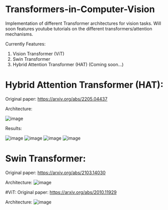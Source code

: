 # Transformers-in-Computer-Vision
Implementation of different Transformer architectures for vision tasks. 
Will soon features youtube tutorials on the different transformers/attention mechanisms.

Currently Features:
1. Vision Transformer (ViT)
2. Swin Transformer
3. Hybrid Attention Transformer (HAT) (Coming soon...)

# Hybrid Attention Transformer (HAT):
Original paper: https://arxiv.org/abs/2205.04437

Architecture:

![image](https://github.com/nickd16/Image-Upscaling-with-Hybrid-Attention-Transformer/assets/108239710/be1ffe75-31fa-400e-b83e-2412517982f3)

Results:
 
![image](https://github.com/nickd16/Image-Upscaling-with-Hybrid-Attention-Transformer/assets/108239710/cae184a2-3b49-47e1-8211-9f5675ffed95)
![image](https://github.com/nickd16/Image-Upscaling-with-Hybrid-Attention-Transformer/assets/108239710/f6fba0ca-ac86-4b5e-a5b4-b6d08fcde33f)
![image](https://github.com/nickd16/Image-Upscaling-with-Hybrid-Attention-Transformer/assets/108239710/16a37d83-8a19-404f-92a0-715547998a3b)
![image](https://github.com/nickd16/Image-Upscaling-with-Hybrid-Attention-Transformer/assets/108239710/a07f033a-ede4-473c-9373-bf58bd60446f)

# Swin Transformer: 
Original paper: https://arxiv.org/abs/2103.14030

Architecture:
![image](https://github.com/nickd16/Transformers-in-Computer-Vision/assets/108239710/59851228-a0c6-4b9a-b293-baea36eac55f)


#ViT:
Original paper: https://arxiv.org/abs/2010.11929

Architecture:
![image](https://github.com/nickd16/Transformers-in-Computer-Vision/assets/108239710/fcc0f03a-2e7c-41f1-b854-1ec1ab803c51)


